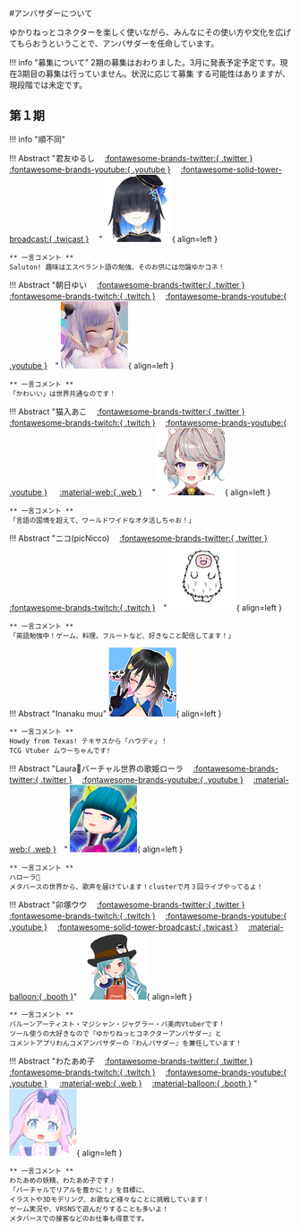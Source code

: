 #アンバサダーについて

ゆかりねっとコネクターを楽しく使いながら、みんなにその使い方や文化を広げてもらおうということで、アンバサダーを任命しています。

!!! info "募集について"
    2期の募集はおわりました。3月に発表予定予定です。現在3期目の募集は行っていません。状況に応じて募集
    する可能性はありますが、現段階では未定です。
## 第１期

!!! info "順不同"

!!! Abstract "君友ゆるし 　[:fontawesome-brands-twitter:{ .twitter }](https://twitter.com/KimitomoJursxi) 　 [:fontawesome-brands-youtube:{ .youtube }](https://www.youtube.com/channel/UCfcMCHWc7DmnuLuusOZI_aw) 　[:fontawesome-solid-tower-broadcast:{ .twicast }](https://twitcasting.tv/kimitomojurusxi/) 　"
    ![君友ゆるし](images/yurushi.png){ align=left } 

    ** 一言コメント **   
    Saluton! 趣味はエスペラント語の勉強、そのお供には勿論ゆかコネ！

!!! Abstract "朝日ゆい　 [:fontawesome-brands-twitter:{ .twitter }](https://twitter.com/asahi___yui)　 [:fontawesome-brands-twitch:{ .twitch }](https://www.twitch.tv/yuiasahiv) 　[:fontawesome-brands-youtube:{ .youtube }](https://www.youtube.com/c/AsahiYuiChannel)　"
    ![朝日ゆい](images/yui.jpg){ align=left } 

    ** 一言コメント **   
    「かわいい」は世界共通なのです！


!!! Abstract "猫入あこ　 [:fontawesome-brands-twitter:{ .twitter }](https://twitter.com/Aco_Necoilie) 　[:fontawesome-brands-twitch:{ .twitch }](https://www.twitch.tv/aco_necoilie) 　[:fontawesome-brands-youtube:{ .youtube }](https://www.youtube.com/channel/UCHLZrWmAUDN7kQuFaOJvXew) 　 [:material-web:{ .web }](https://aconecoaco151515.wixsite.com/aconeco) 　"
    ![猫入あこ](images/aco.png){ align=left } 

    ** 一言コメント **    
    「言語の国境を超えて、ワールドワイドなオタ活しちゃお！」

!!! Abstract "ニコ(picNicco)　 [:fontawesome-brands-twitter:{ .twitter }](https://twitter.com/Fl_picc359) 　[:fontawesome-brands-twitch:{ .twitch }](https://twitch.tv/picnicco)　"
    ![ニコ(picNicco)](images/niko.jfif){ align=left } 

    ** 一言コメント **    
    「英語勉強中！ゲーム、料理、フルートなど、好きなこと配信してます！」

!!! Abstract "Inanaku muu"
    ![muu](images/Muu_icon.png){ align=left } 

    ** 一言コメント **   
    Howdy from Texas! テキサスから「ハウディ」！
    TCG Vtuber ムウーちゃんです!

!!! Abstract "Laura💫バーチャル世界の歌姫ローラ　 [:fontawesome-brands-twitter:{ .twitter }](https://twitter.com/Laura_Diva_VR) 　[:fontawesome-brands-youtube:{ .youtube }](https://www.youtube.com/c/LauraDivaVR) 　[:material-web:{ .web }](　https://vprof.me/@/Laura_Diva_VR)　"
    ![Laura](images/Laura.png){ align=left } 

    ** 一言コメント **    
    ハローラ💫
    メタバースの世界から、歌声を届けています！clusterで月３回ライブやってるよ！


!!! Abstract "卯塚ウウ　 [:fontawesome-brands-twitter:{ .twitter }](https://twitter.com/uu_uzuka) 　[:fontawesome-brands-twitch:{ .twitch }](https://www.twitch.tv/uoo2525) 　[:fontawesome-brands-youtube:{ .youtube }](https://youtube.com/uooch/) 　[:fontawesome-solid-tower-broadcast:{ .twicast }](https://twitcasting.tv/uu_uzuka) 　[:material-balloon:{ .booth }](https://uoochan.booth.pm/)"
    ![Uu](images/uu.png){ align=left } 
        
    ** 一言コメント **    
    バルーンアーティスト・マジシャン・ジャグラー・バ美肉Vtuberです！
    ツール使うの大好きなので『ゆかりねっとコネクターアンバサダー』と
    コメントアプリわんコメアンバサダーの『わんバサダー』を兼任しています！

!!! Abstract "わたあめ子　 [:fontawesome-brands-twitter:{ .twitter }](https://twitter.com/wata_ame_ko) 　[:fontawesome-brands-twitch:{ .twitch }](https://www.twitch.tv/wataameko)　 [:fontawesome-brands-youtube:{ .youtube }](https://www.youtube.com/c/wataamekoch) 　 [:material-web:{ .web }](https://wataameko.com/ ) 　[:material-balloon:{ .booth }](https://wataameko.booth.pm/)    "
    ![Ameko](images/ameko.png){ align=left } 
    
    ** 一言コメント **    
    わたあめの妖精、わたあめ子です！
    「バーチャルでリアルを豊かに！」を目標に、
    イラストや3Dモデリング、お歌など様々なことに挑戦しています！
    ゲーム実況や、VRSNSで遊んだりすることも多いよ！
    メタバースでの接客などのお仕事も得意です。



